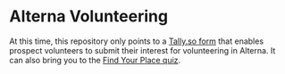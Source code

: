 # Alterna Volunteering

At this time, this repository only points to a [Tally.so form](https://tally.so/r/mVYlpN) that enables prospect volunteers to submit their interest for volunteering in Alterna. It can also bring you to the [Find Your Place quiz](https://tally.so/r/wQYA0p).